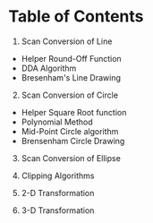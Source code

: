 # Table of Contents

1. Scan Conversion of Line
  * Helper Round-Off Function
  * DDA Algorithm
  * Bresenham's Line Drawing

2. Scan Conversion of Circle
 * Helper Square Root function
 * Polynomial Method
 * Mid-Point Circle algorithm
 * Brensenham Circle Drawing

3. Scan Conversion of Ellipse

4. Clipping Algorithms

5. 2-D Transformation

6. 3-D Transformation
